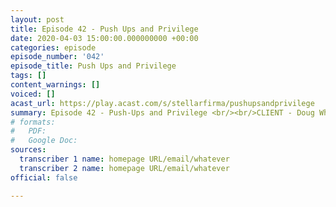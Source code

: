```yaml
---
layout: post
title: Episode 42 - Push Ups and Privilege
date: 2020-04-03 15:00:00.000000000 +00:00
categories: episode
episode_number: '042'
episode_title: Push Ups and Privilege
tags: []
content_warnings: []
voiced: []
acast_url: https://play.acast.com/s/stellarfirma/pushupsandprivilege
summary: Episode 42 - Push-Ups and Privilege <br/><br/>CLIENT - Doug Whimperton, Marketing <br/><br/>Doug, an A.A.S.S.U.S.S.D.M. from Marketing, would like to not have very similarly named co-workers with the surname Whimperton.
# formats:
#   PDF: 
#   Google Doc: 
sources:
  transcriber 1 name: homepage URL/email/whatever
  transcriber 2 name: homepage URL/email/whatever
official: false

---
```


